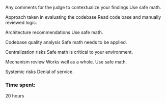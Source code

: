 Any comments for the judge to contextualize your findings
Use safe math.

Approach taken in evaluating the codebase
Read code base and manually reviewed logic.

Architecture recommendations
Use safe math.

Codebase quality analysis
Safe math needs to be applied.

Centralization risks
Safe math is critical to your environment.

Mechanism review
Works well as a whole. 
Use safe math.

Systemic risks
Denial of service.

### Time spent:
20 hours